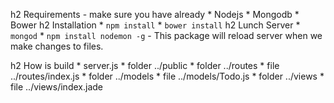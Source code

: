 h2 Requirements - make sure you have already
    * Nodejs
    * Mongodb
    * Bower
h2 Installation
    * `npm install`
    * `bower install`
h2 Lunch Server
    * `mongod`
    * `npm install nodemon -g` - This package will reload server when we make changes to files.

h2 How is build
    * server.js
    * folder ../public
    * folder ../routes
    * file ../routes/index.js
    * folder ../models
    * file ../models/Todo.js
    * folder ../views
    * file ../views/index.jade
